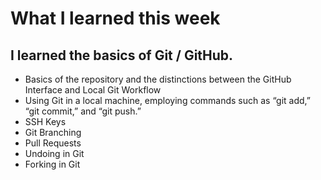 # What I learned this week

## I learned the basics of Git / GitHub.
- Basics of the repository and the distinctions between the GitHub Interface and Local Git Workflow
- Using Git in a local machine, employing commands such as “git add,” “git commit,” and “git push.”
- SSH Keys
- Git Branching
- Pull Requests
- Undoing in Git
- Forking in Git
